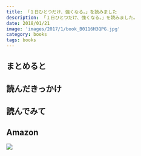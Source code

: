 ```yaml
---
title: 「１日ひとつだけ、強くなる。」を読みました
description: 「１日ひとつだけ、強くなる。」を読みました。
date: 2018/01/21
image: 'images/2017/1/book_B0116H3QPG.jpg'
category: books
tags: books
---
```


## まとめると

## 読んだきっかけ

## 読んでみて

## Amazon

[![](http://images-jp.amazon.com/images/P/B0116H3QPG.09.MAIN._SCLZZZZZZZ_.jpg)](https://www.amazon.co.jp/dp/B0116H3QPG/)
